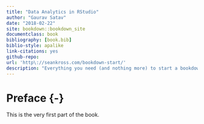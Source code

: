 ```yaml
--- 
title: "Data Analytics in RStudio"
author: "Gaurav Satav"
date: "2018-02-22"
site: bookdown::bookdown_site
documentclass: book
bibliography: [book.bib]
biblio-style: apalike
link-citations: yes
github-repo: 
url: 'http\://seankross.com/bookdown-start/'
description: "Everything you need (and nothing more) to start a bookdown book."
---
```


# Preface {-}

This is the very first part of the book.
